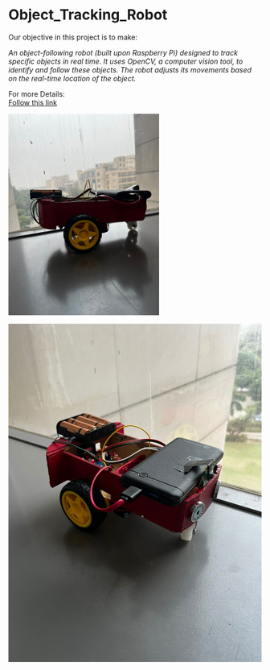 # Object_Tracking_Robot

Our objective in this project is to make:

*An object-following robot (built upon Raspberry Pi) designed to track
specific objects in real time. It uses OpenCV, a computer vision tool,
to identify and follow these objects. The robot adjusts its
movements based on the real-time location of the object.*

For more Details:<br>
[Follow this link](/Object-%20Following%20Robot.pdf)

<img src="/photos-and-videos/side-view.jpg" alt="Alt text" width="300"/>


![](/photos-and-videos/top-view.jpg  "top-view")
<!-- ![](/photos-and-videos/side-view.jpg) -->
